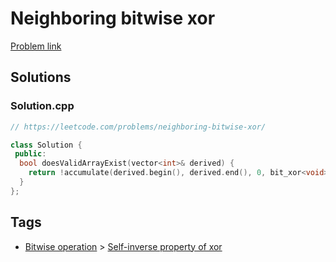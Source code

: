 # Neighboring bitwise xor

[Problem link](https://leetcode.com/problems/neighboring-bitwise-xor/)

## Solutions


### Solution.cpp
```cpp
// https://leetcode.com/problems/neighboring-bitwise-xor/

class Solution {
 public:
  bool doesValidArrayExist(vector<int>& derived) {
    return !accumulate(derived.begin(), derived.end(), 0, bit_xor<void>());
  }
};
```
## Tags

* [Bitwise operation](/README.md#Bitwise_operation) > [Self-inverse property of xor](/README.md#Bitwise_operation-Self_inverse_property_of_xor)
